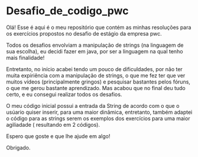 # Desafio_de_codigo_pwc
Olá! Esse é aqui é o meu repositório que contém as minhas resoluções para os exercícios propostos no desafio de estágio da empresa pwc.

Todos os desafios envolviam a manipulação de strings (na linguagem de sua escolha), eu decidi fazer em java, por ser a linguagem na qual tenho mais finalidade!

Entretanto, no início acabei tendo um pouco de dificuldades, por não ter muita expiriência com a manipulação de strings, o que me fez ter que ver muitos vídeos (principalmente gringos) e pesquisar bastantes pelos fóruns, o que me gerou bastante aprendizado. Mas acabou que no final deu tudo certo, e eu consegui realizar todos os desafios.

O meu código inicial possui a entrada da String de acordo com o que o usúario quiser inserir, para uma maior dinâmica, entretanto, também adaptei o código para as strings serem os exemplos dos exercícios para uma maior agiliadade ( resultando em 2 códigos).

Espero que goste e que lhe ajude em algo!

Obrigado.

